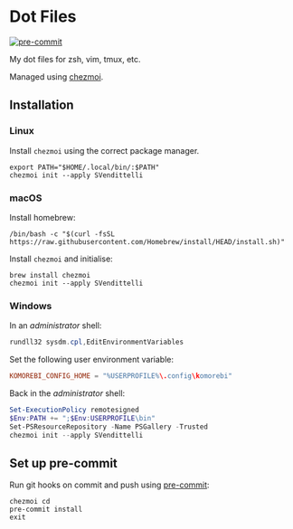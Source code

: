 # Dot Files

[![pre-commit](https://img.shields.io/badge/pre--commit-enabled-brightgreen?logo=pre-commit)](https://github.com/pre-commit/pre-commit)

My dot files for zsh, vim, tmux, etc.

Managed using [chezmoi](https://www.chezmoi.io/).

## Installation

### Linux

Install `chezmoi` using the correct package manager.

```shell
export PATH="$HOME/.local/bin/:$PATH"
chezmoi init --apply SVendittelli
```

### macOS

Install homebrew:

```shell
/bin/bash -c "$(curl -fsSL https://raw.githubusercontent.com/Homebrew/install/HEAD/install.sh)"
```

Install `chezmoi` and initialise:

```shell
brew install chezmoi
chezmoi init --apply SVendittelli
```

### Windows

In an _administrator_ shell:

```powershell
rundll32 sysdm.cpl,EditEnvironmentVariables
```

Set the following user environment variable:

```toml
KOMOREBI_CONFIG_HOME = "%USERPROFILE%\.config\komorebi"
```

Back in the _administrator_ shell:

```powershell
Set-ExecutionPolicy remotesigned
$Env:PATH += ";$Env:USERPROFILE\bin"
Set-PSResourceRepository -Name PSGallery -Trusted
chezmoi init --apply SVendittelli
```

## Set up pre-commit

Run git hooks on commit and push using [pre-commit](https://pre-commit.com/):

```shell
chezmoi cd
pre-commit install
exit
```
